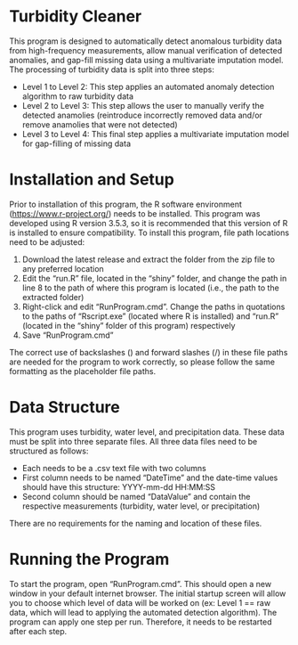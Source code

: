 # Turbidity Cleaner
 
This program is designed to automatically detect anomalous turbidity data from high-frequency measurements, allow manual verification of detected anomalies, and gap-fill missing data using a multivariate imputation model. The processing of turbidity data is split into three steps:
* Level 1 to Level 2: This step applies an automated anomaly detection algorithm to raw turbidity data
* Level 2 to Level 3: This step allows the user to manually verify the detected anamolies (reintroduce incorrectly removed data and/or remove anamolies that were not detected)
* Level 3 to Level 4: This final step applies a multivariate imputation model for gap-filling of missing data

# Installation and Setup
Prior to installation of this program, the R software environment (https://www.r-project.org/) needs to be installed. This program was developed using R version 3.5.3, so it is recommended that this version of R is installed to ensure compatibility. To install this program, file path locations need to be adjusted:
1.	Download the latest release and extract the folder from the zip file to any preferred location
2.	Edit the “run.R” file, located in the “shiny” folder, and change the path in line 8 to the path of where this program is located (i.e., the path to the extracted folder)
3.	Right-click and edit “RunProgram.cmd”. Change the paths in quotations to the paths of “Rscript.exe” (located where R is installed) and “run.R” (located in the “shiny” folder of this program) respectively
4.	Save “RunProgram.cmd”

The correct use of backslashes (\) and forward slashes (/) in these file paths are needed for the program to work correctly, so please follow the same formatting as the placeholder file paths.

# Data Structure
This program uses turbidity, water level, and precipitation data. These data must be split into three separate files. All three data files need to be structured as follows:
* Each needs to be a .csv text file with two columns
*	First column needs to be named “DateTime” and the date-time values should have this structure: YYYY-mm-dd HH:MM:SS
*	Second column should be named “DataValue” and contain the respective measurements (turbidity, water level, or precipitation)

There are no requirements for the naming and location of these files.

# Running the Program
To start the program, open “RunProgram.cmd”. This should open a new window in your default internet browser. The initial startup screen will allow you to choose which level of data will be worked on (ex: Level 1 == raw data, which will lead to applying the automated detection algorithm). The program can apply one step per run. Therefore, it needs to be restarted after each step.
